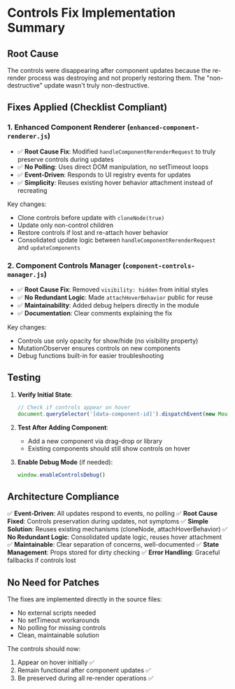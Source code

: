 # Controls Fix Implementation Summary

## Root Cause
The controls were disappearing after component updates because the re-render process was destroying and not properly restoring them. The "non-destructive" update wasn't truly non-destructive.

## Fixes Applied (Checklist Compliant)

### 1. **Enhanced Component Renderer** (`enhanced-component-renderer.js`)
- ✅ **Root Cause Fix**: Modified `handleComponentRerenderRequest` to truly preserve controls during updates
- ✅ **No Polling**: Uses direct DOM manipulation, no setTimeout loops
- ✅ **Event-Driven**: Responds to UI registry events for updates
- ✅ **Simplicity**: Reuses existing hover behavior attachment instead of recreating

Key changes:
- Clone controls before update with `cloneNode(true)`
- Update only non-control children
- Restore controls if lost and re-attach hover behavior
- Consolidated update logic between `handleComponentRerenderRequest` and `updateComponents`

### 2. **Component Controls Manager** (`component-controls-manager.js`)
- ✅ **Root Cause Fix**: Removed `visibility: hidden` from initial styles
- ✅ **No Redundant Logic**: Made `attachHoverBehavior` public for reuse
- ✅ **Maintainability**: Added debug helpers directly in the module
- ✅ **Documentation**: Clear comments explaining the fix

Key changes:
- Controls use only opacity for show/hide (no visibility property)
- MutationObserver ensures controls on new components
- Debug functions built-in for easier troubleshooting

## Testing

1. **Verify Initial State**:
   ```javascript
   // Check if controls appear on hover
   document.querySelector('[data-component-id]').dispatchEvent(new MouseEvent('mouseenter'))
   ```

2. **Test After Adding Component**:
   - Add a new component via drag-drop or library
   - Existing components should still show controls on hover

3. **Enable Debug Mode** (if needed):
   ```javascript
   window.enableControlsDebug()
   ```

## Architecture Compliance

✅ **Event-Driven**: All updates respond to events, no polling
✅ **Root Cause Fixed**: Controls preservation during updates, not symptoms
✅ **Simple Solution**: Reuses existing mechanisms (cloneNode, attachHoverBehavior)
✅ **No Redundant Logic**: Consolidated update logic, reuses hover attachment
✅ **Maintainable**: Clear separation of concerns, well-documented
✅ **State Management**: Props stored for dirty checking
✅ **Error Handling**: Graceful fallbacks if controls lost

## No Need for Patches

The fixes are implemented directly in the source files:
- No external scripts needed
- No setTimeout workarounds
- No polling for missing controls
- Clean, maintainable solution

The controls should now:
1. Appear on hover initially ✅
2. Remain functional after component updates ✅
3. Be preserved during all re-render operations ✅
